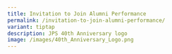```yaml
---
title: Invitation to Join Alumni Performance
permalink: /invitation-to-join-alumni-performance/
variant: tiptap
description: JPS 40th Anniversary logo
image: /images/40th_Anniversary_Logo.png
---
```

